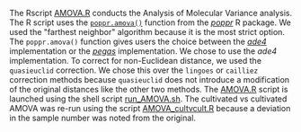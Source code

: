 The Rscript [AMOVA.R](AMOVA.R) conducts the Analysis of Molecular Variance analysis. The R script uses the [```poppr.amova()```](https://search.r-project.org/CRAN/refmans/poppr/html/poppr.amova.html) function from the [_poppr_](https://cran.r-project.org/web/packages/poppr/index.html) R package. We used the "farthest neighbor" algorithm because it is the most strict option. The ```poppr.amova()``` function gives users the choice between the [_ade4_](https://cran.r-project.org/web/packages/ade4/index.html) implementation or the [_pegas_](https://cran.r-project.org/web/packages/pegas/index.html) implementation. We chose to use the _ade4_ implementation. To correct for non-Euclidean distance, we used the ```quasieuclid``` correction. We chose this over the ```lingoes``` or ```cailliez``` correction methods because ```quasieuclid``` does not introduce a modification of the original distances like the other two methods. The [AMOVA.R](AMOVA.R) script is launched using the shell script [run_AMOVA.sh](run_AMOVA.sh). The cultivated vs cultivated AMOVA was re-run using the script [AMOVA_cultvcult.R](AMOVA_cultvcult.R) because a deviation in the sample number was noted from the original.
